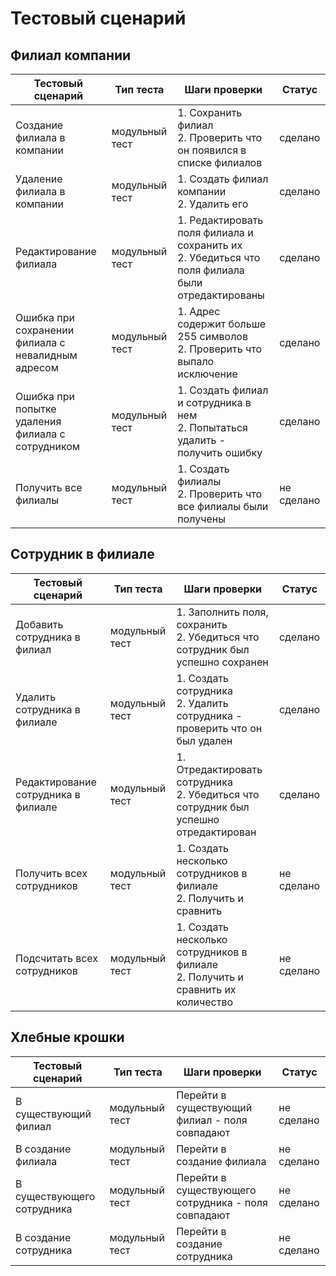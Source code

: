 # Тестовый сценарий

## Филиал компании

| Тестовый сценарий                                     | Тип теста      | Шаги проверки                                                                                                 | Статус    |
|-------------------------------------------------------|----------------|---------------------------------------------------------------------------------------------------------------|-----------|
| Создание филиала в компании                           | модульный тест | 1. Сохранить филиал<br>2. Проверить что он появился в списке филиалов                                          | сделано   |
| Удаление филиала в компании                           | модульный тест | 1. Создать филиал компании<br>2. Удалить его                                                                   | сделано   |
| Редактирование филиала                                | модульный тест | 1. Редактировать поля филиала и сохранить их<br>2. Убедиться что поля филиала были отредактированы             | сделано   |
| Ошибка при сохранении филиала с невалидным адресом    | модульный тест | 1. Адрес содержит больше 255 символов<br>2. Проверить что выпало исключение                                    | сделано   |
| Ошибка при попытке удаления филиала с сотрудником     | модульный тест | 1. Создать филиал и сотрудника в нем<br>2. Попытаться удалить - получить ошибку                                | сделано   |
| Получить все филиалы                                  | модульный тест | 1. Создать филиалы<br>2. Проверить что все филиалы были получены                                               | не сделано|

## Сотрудник в филиале

| Тестовый сценарий                                     | Тип теста      | Шаги проверки                                                                                                 | Статус    |
|-------------------------------------------------------|----------------|---------------------------------------------------------------------------------------------------------------|-----------|
| Добавить сотрудника в филиал                          | модульный тест | 1. Заполнить поля, сохранить<br>2. Убедиться что сотрудник был успешно сохранен                                | сделано   |
| Удалить сотрудника в филиале                          | модульный тест | 1. Создать сотрудника<br>2. Удалить сотрудника - проверить что он был удален                                   | сделано   |
| Редактирование сотрудника в филиале                   | модульный тест | 1. Отредактировать сотрудника<br>2. Убедиться что сотрудник был успешно отредактирован                         | сделано   |
| Получить всех сотрудников                             | модульный тест | 1. Создать несколько сотрудников в филиале<br>2. Получить и сравнить                                           | не сделано|
| Подсчитать всех сотрудников                           | модульный тест | 1. Создать несколько сотрудников в филиале<br>2. Получить и сравнить их количество                             | не сделано|

## Хлебные крошки

| Тестовый сценарий                                     | Тип теста      | Шаги проверки                                                                                                 | Статус    |
|-------------------------------------------------------|----------------|---------------------------------------------------------------------------------------------------------------|-----------|
| В существующий филиал                                 | модульный тест | Перейти в существующий филиал - поля совпадают                                                                 | не сделано|
| В создание филиала                                    | модульный тест | Перейти в создание филиала                                                                                     | не сделано|
| В существующего сотрудника                            | модульный тест | Перейти в существующего сотрудника - поля совпадают                                                            | не сделано|
| В создание сотрудника                                 | модульный тест | Перейти в создание сотрудника                                                                                  | не сделано|
